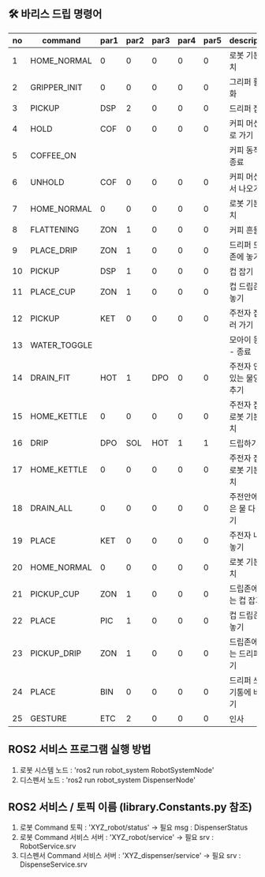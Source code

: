 ## 🛠 바리스 드립 명령어   

| no | command      | par1 | par2 | par3 | par4 | par5 | description      |
| -- | ------------ | ---- | ---- | ---- | ---- | ---- | ---------------- |
| 1  | HOME_NORMAL  | 0    | 0    | 0    | 0    | 0    | 로봇 기본 위치         |
| 2  | GRIPPER_INIT | 0    | 0    | 0    | 0    | 0    | 그리퍼 활성화          |
| 3  | PICKUP       | DSP  | 2    | 0    | 0    | 0    | 드리퍼 잡기           |
| 4  | HOLD         | COF  | 0    | 0    | 0    | 0    | 커피 머신으로 가기       |
| 5  | COFFEE_ON    |      |      |      |      |      | 커피 동작 - 종료       |
| 6  | UNHOLD       | COF  | 0    | 0    | 0    | 0    | 커피 머신에서 나오기      |
| 7  | HOME_NORMAL  | 0    | 0    | 0    | 0    | 0    | 로봇 기본 위치         |
| 8  | FLATTENING   | ZON  | 1    | 0    | 0    | 0    | 커피 흔들기           |
| 9  | PLACE_DRIP   | ZON  | 1    | 0    | 0    | 0    | 드리퍼 드립존에 놓기      |
| 10 | PICKUP       | DSP  | 1    | 0    | 0    | 0    | 컵 잡기             |
| 11 | PLACE_CUP    | ZON  | 1    | 0    | 0    | 0    | 컵 드립존에 놓기        |
| 12 | PICKUP       | KET  | 0    | 0    | 0    | 0    | 주전자 잡으러 가기       |
| 13 | WATER_TOGGLE |      |      |      |      |      | 모아이 동작 - 종료      |
| 14 | DRAIN_FIT    | HOT  | 1    | DPO  | 0    | 0    | 주전자 안에 있는 물양 맞추기 |
| 15 | HOME_KETTLE  | 0    | 0    | 0    | 0    | 0    | 주전자 잡은 로봇 기본 위치  |
| 16 | DRIP         | DPO  | SOL  | HOT  | 1    | 1    | 드립하기             |
| 17 | HOME_KETTLE  | 0    | 0    | 0    | 0    | 0    | 주전자 잡은 로봇 기본 위치  |
| 18 | DRAIN_ALL    | 0    | 0    | 0    | 0    | 0    | 주전안에 남은 물 다 버리기  |
| 19 | PLACE        | KET  | 0    | 0    | 0    | 0    | 주전자 내려놓기         |
| 20 | HOME_NORMAL  | 0    | 0    | 0    | 0    | 0    | 로봇 기본 위치         |
| 21 | PICKUP_CUP   | ZON  | 1    | 0    | 0    | 0    | 드립존에 있는 컵 잡기     |
| 22 | PLACE        | PIC  | 1    | 0    | 0    | 0    | 컵 드립존에 놓기        |
| 23 | PICKUP_DRIP  | ZON  | 1    | 0    | 0    | 0    | 드립존에 있는 드리퍼 들기   |
| 24 | PLACE        | BIN  | 0    | 0    | 0    | 0    | 드리퍼 쓰레기통에 버리기    |
| 25 | GESTURE      | ETC  | 2    | 0    | 0    | 0    | 인사               |


## ROS2 서비스 프로그램 실행 방법 
 1. 로봇 시스템 노드 : 'ros2 run robot_system RobotSystemNode'
 2.  디스펜서 노드 : 'ros2 run robot_system DispenserNode'

## ROS2 서비스 / 토픽 이름 (library.Constants.py 참조)
1. 로봇 Command 토픽 : 'XYZ_robot/status'  -> 필요 msg : DispenserStatus
2. 로봇 Command 서비스 서버 : 'XYZ_robot/service'  -> 필요 srv : RobotService.srv
3. 디스펜서 Command 서비스 서버 : 'XYZ_dispenser/service'  -> 필요 srv : DispenseService.srv